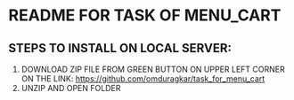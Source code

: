 # README FOR TASK OF MENU_CART


## STEPS TO INSTALL ON LOCAL SERVER:
1. DOWNLOAD ZIP FILE FROM GREEN BUTTON ON UPPER LEFT CORNER ON THE LINK: https://github.com/omduragkar/task_for_menu_cart
2. UNZIP AND OPEN FOLDER


